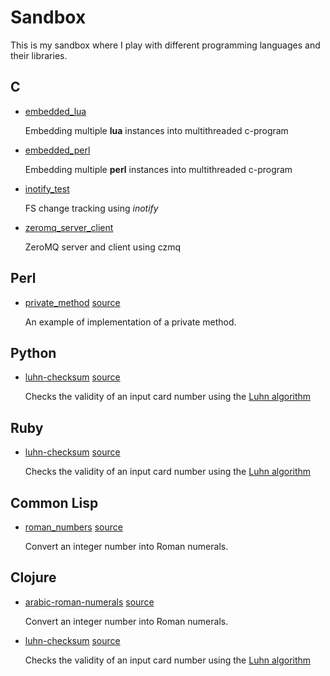 Sandbox
========

This is my sandbox where I play with different programming languages and their libraries.

## C ##
- [embedded_lua](https://github.com/taryk/sandbox/tree/master/c/embedded_lua)

  Embedding multiple **lua** instances into multithreaded c-program

- [embedded_perl](https://github.com/taryk/sandbox/tree/master/c/embedded_perl)

  Embedding multiple **perl** instances into multithreaded c-program

- [inotify_test](https://github.com/taryk/sandbox/tree/master/c/inotify_test)

  FS change tracking using *inotify*

- [zeromq_server_client](https://github.com/taryk/sandbox/tree/master/c/zeromq_server_client)

  ZeroMQ server and client using czmq

## Perl ##

- [private_method](https://github.com/taryk/sandbox/tree/master/perl/private_method) [source](https://github.com/taryk/sandbox/blob/master/perl/private_method/private_method.pl)

  An example of implementation of a private method.

## Python ##

- [luhn-checksum](https://github.com/taryk/sandbox/tree/master/python/luhn-checksum) [source](https://github.com/taryk/sandbox/blob/master/python/luhn-checksum/luhn-checksum.py)

  Checks the validity of an input card number using the [Luhn algorithm](http://en.wikipedia.org/wiki/Luhn_algorithm)

## Ruby ##

- [luhn-checksum](https://github.com/taryk/sandbox/tree/master/ruby/luhn-checksum) [source](https://github.com/taryk/sandbox/blob/master/ruby/luhn-checksum/luhn-checksum.rb)

  Checks the validity of an input card number using the [Luhn algorithm](http://en.wikipedia.org/wiki/Luhn_algorithm)

## Common Lisp ##

- [roman_numbers](https://github.com/taryk/sandbox/tree/master/clisp/pcl1) [source](https://github.com/taryk/sandbox/blob/master/clisp/pcl1/roman_numbers.lisp)

  Convert an integer number into Roman numerals.

## Clojure ##
- [arabic-roman-numerals](https://github.com/taryk/sandbox/tree/master/clojure/arabic-roman-numerals) [source](https://github.com/taryk/sandbox/blob/master/clojure/arabic-roman-numerals/src/arabic_roman_numerals/core.clj)

  Convert an integer number into Roman numerals.

- [luhn-checksum](https://github.com/taryk/sandbox/tree/master/clojure/luhn-checksum) [source](https://github.com/taryk/sandbox/blob/master/clojure/luhn-checksum/src/luhn_checksum/core.clj)

  Checks the validity of an input card number using the [Luhn algorithm](http://en.wikipedia.org/wiki/Luhn_algorithm)
